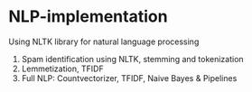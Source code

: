 # NLP-implementation
Using NLTK library for natural language processing

1. Spam identification using NLTK, stemming and tokenization
1. Lemmetization, TFIDF 
1. Full NLP: Countvectorizer, TFIDF, Naive Bayes & Pipelines
